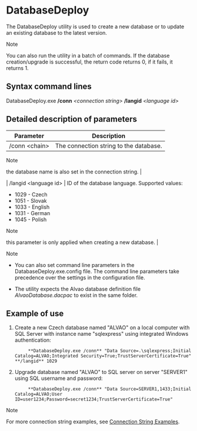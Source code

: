 # DatabaseDeploy
      
The DatabaseDeploy utility is used to create a new database or to update an existing database to the latest version.

> [!NOTE]
> You can also run the utility in a batch of commands. If the database creation/upgrade is successful, the return code returns 0, if it fails, it returns 1.

## Syntax command lines
     
DatabaseDeploy.exe **/conn** *&lt;connection string&gt;* **/langid** *&lt;language id&gt;*
       
## Detailed description of parameters

| Parameter | Description |
| --- | --- |
| /conn &lt;chain&gt; | The connection string to the database.  <br>
> [!NOTE]
> the database name is also set in the connection string. |

| /langid &lt;language id&gt; | ID of the database language. Supported values:  <br>
                <ul>
                    <li>1029 - Czech</li>
                    <li>1051 - Slovak</li>
                    <li>1033 - English</li>
                    <li>1031 - German</li>
                    <li>1045 - Polish</li>
                </ul>
> [!NOTE]
> this parameter is only applied when creating a new database. |


> [!NOTE]
> - You can also set command line parameters in the DatabaseDeploy.exe.config file. The command line parameters take precedence over the settings in the configuration file.

- The utility expects the Alvao database definition file *AlvaoDatabase.dacpac* to exist in the same folder.

## Example of use

1. Create a new Czech database named "ALVAO" on a local computer with SQL Server with instance name "sqlexpress" using integrated Windows authentication:  

            **DatabaseDeploy.exe /conn** "Data Source=.\sqlexpress;Initial Catalog=ALVAO;Integrated Security=True;TrustServerCertificate=True" **/langid** 1029
2. Upgrade database named "ALVAO" to SQL server on server "SERVER1" using SQL username and password:  

            **DatabaseDeploy.exe /conn** "Data Source=SERVER1,1433;Initial Catalog=ALVAO;User ID=user1234;Password=secret1234;TrustServerCertificate=True"

> [!NOTE]
> For more connection string examples, see [Connection String Examples](connection-string-samples).
